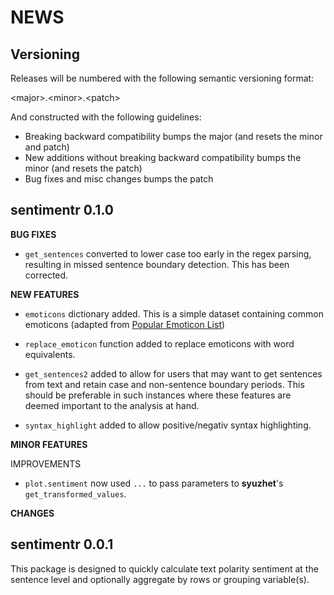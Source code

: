 NEWS
====

Versioning
----------

Releases will be numbered with the following semantic versioning format:

&lt;major&gt;.&lt;minor&gt;.&lt;patch&gt;

And constructed with the following guidelines:

* Breaking backward compatibility bumps the major (and resets the minor
  and patch)
* New additions without breaking backward compatibility bumps the minor
  (and resets the patch)
* Bug fixes and misc changes bumps the patch


sentimentr 0.1.0
----------------------------------------------------------------

**BUG FIXES**

* `get_sentences` converted to lower case too early in the regex parsing,
  resulting in missed sentence boundary detection.  This has been corrected.


**NEW FEATURES**

* `emoticons` dictionary added.  This is a simple dataset containing common
  emoticons (adapted from [Popular Emoticon List](http://www.lingo2word.com/lists/emoticon_listH.html))

* `replace_emoticon` function added to replace emoticons with word equivalents.

* `get_sentences2` added to allow for users that may want to get sentences from
  text and retain case and non-sentence boundary periods.  This should be
  preferable in such instances where these features are deemed important to the
  analysis at hand.

* `syntax_highlight` added to allow positive/negativ syntax highlighting.

**MINOR FEATURES**

IMPROVEMENTS

* `plot.sentiment` now used `...` to pass parameters to **syuzhet**'s
  `get_transformed_values`.


**CHANGES**

sentimentr 0.0.1
----------------------------------------------------------------

This package is designed to quickly calculate text polarity sentiment at the
sentence level and optionally aggregate by rows or grouping variable(s).